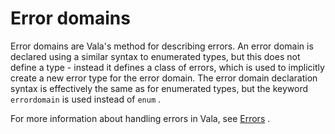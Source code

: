 

Error domains
=============

Error domains are Vala's method for describing errors. An error domain is declared using a similar syntax to enumerated types, but this does not define a type - instead it defines a class of errors, which is used to implicitly create a new error type for the error domain. The error domain declaration syntax is effectively the same as for enumerated types, but the keyword `errordomain` is used instead of `enum` .

For more information about handling errors in Vala, see
[Errors](http://wiki.gnome.org/action/show/Projects/Vala/Manual/Export/Vala/Manual/Errors#)
.


